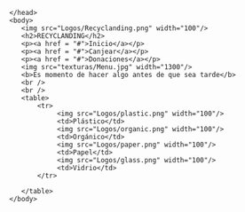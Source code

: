 <html>
    <head>
        <title>RECYCLANDING</title>
        <meta charset="UTF-8">
        <meta name="viewport" content="width=device-width, initial-scale=1.0">
    <link rel="shortcut icon" type="imge/x-icon" href="Recyclanding.png">
        <link rel="stylesheet" href="css/estilo.css">
        <style type="text/css"></style>
    
    </head>
    <body>
       <img src="Logos/Recyclanding.png" width="100"/>
       <h2>RECYCLANDING</h2>
       <p><a href = "#">Inicio</a></p>
       <p><a href = "#">Canjear</a></p>
       <p><a href = "#">Donaciones</a></p>
       <img src="texturas/Menu.jpg" width="1300"/>
       <b>Es momento de hacer algo antes de que sea tarde</b>
       <br />
       <br />
       <table>
           <tr>
                <img src="Logos/plastic.png" width="100"/>
                <td>Plástico</td>
                <img src="Logos/organic.png" width="100"/>
                <td>Orgánico</td>
                <img src="Logos/paper.png" width="100"/>
                <td>Papel</td>
                <img src="Logos/glass.png" width="100"/>
                <td>Vidrio</td>
           </tr>  
           
       </table>
    </body>
</html>
